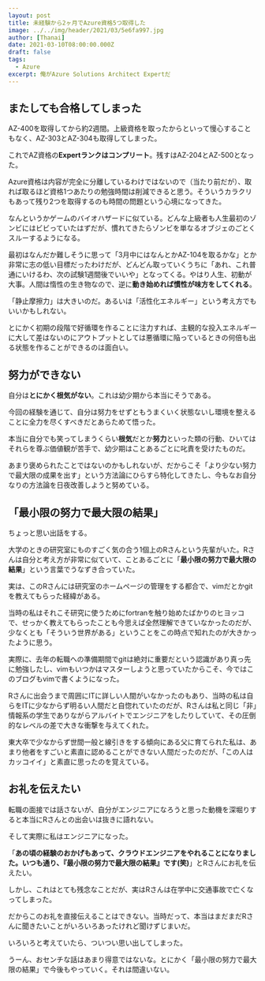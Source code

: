 ```yaml
---
layout: post
title: 未経験から2ヶ月でAzure資格5つ取得した
image: ../../img/header/2021/03/5e6fa997.jpg
author: [Thanai]
date: 2021-03-10T08:00:00.000Z
draft: false
tags:
  - Azure
excerpt: 俺がAzure Solutions Architect Expertだ
---
```


## またしても合格してしまった

AZ-400を取得してから約2週間。上級資格を取ったからといって慢心することもなく、AZ-303とAZ-304も取得してしまった。

これでAZ資格の**Expertランクはコンプリート**。残すはAZ-204とAZ-500となった。

Azure資格は内容が完全に分離しているわけではないので（当たり前だが）、取れば取るほど資格1つあたりの勉強時間は削減できると思う。そういうカラクリもあって残り2つを取得するのも時間の問題という心境になってきた。

なんというかゲームのバイオハザードに似ている。どんな上級者も人生最初のゾンビにはビビっていたはずだが、慣れてきたらゾンビを単なるオブジェのごとくスルーするようになる。

最初はなんだか難しそうに思って「3月中にはなんとかAZ-104を取るかな」とか非常に志の低い目標だったわけだが、どんどん取っていくうちに「あれ、これ普通にいけるわ、次の試験1週間後でいいや」となってくる。やはり人生、初動が大事。人間は惰性の生き物なので、逆に**動き始めれば慣性が味方をしてくれる**。

「静止摩擦力」は大きいのだ。あるいは「活性化エネルギー」という考え方でもいいかもしれない。

とにかく初期の段階で好循環を作ることに注力すれば、主観的な投入エネルギーに大して差はないのにアウトプットとしては悪循環に陥っているときの何倍も出る状態を作ることができるのは面白い。

## 努力ができない

自分は**とにかく根気がない**。これは幼少期から本当にそうである。

今回の経験を通じて、自分は努力をせずともうまくいく状態ないし環境を整えることに全力を尽くすべきだとあらためて悟った。

本当に自分でも笑ってしまうくらい**根気**だとか**努力**といった類の行動、ひいてはそれらを尊ぶ価値観が苦手で、幼少期はことあるごとに叱責を受けたものだ。

あまり褒められたことではないのかもしれないが、だからこそ「より少ない努力で最大限の成果を出す」という方法論にひらすら特化してきたし、今もなお自分なりの方法論を日夜改善しようと努めている。

## 「最小限の努力で最大限の結果」

ちょっと思い出話をする。

大学のときの研究室にものすごく気の合う1個上のRさんという先輩がいた。Rさんは自分と考え方が非常に似ていて、ことあるごとに「**最小限の努力で最大限の結果**」という言葉でうなずき合っていた。

実は、このRさんには研究室のホームページの管理をする都合で、vimだとかgitを教えてもらった経緯がある。

当時の私はそれこそ研究に使うためにfortranを触り始めたばかりのヒヨッコで、せっかく教えてもらったことも今思えば全然理解できていなかったのだが、少なくとも「そういう世界がある」ということをこの時点で知れたのが大きかったように思う。

実際に、去年の転職への準備期間でgitは絶対に重要だという認識があり真っ先に勉強したし、vimもいつかはマスターしようと思っていたからこそ、今ではこのブログもvimで書くようになった。

Rさんに出会うまで周囲にITに詳しい人間がいなかったのもあり、当時の私は自らをITに少なからず明るい人間だと自惚れていたのだが、Rさんは私と同じ「非」情報系の学生でありながらアルバイトでエンジニアをしたりしていて、その圧倒的なレベルの差で大きな衝撃を与えてくれた。

東大卒で少なからず世間一般と線引きをする傾向にある父に育てられた私は、あまり他者をすごいと素直に認めることができない人間だったのだが、「この人はカッコイイ」と素直に思ったのを覚えている。

## お礼を伝えたい

転職の面接では話さないが、自分がエンジニアになろうと思った動機を深堀りすると本当にRさんとの出会いは抜きに語れない。

そして実際に私はエンジニアになった。

「**あの頃の経験のおかげもあって、クラウドエンジニアをやれることになりました。いつも通り、『最小限の努力で最大限の結果』です(笑)**」とRさんにお礼を伝えたい。

しかし、これはとても残念なことだが、実はRさんは在学中に交通事故で亡くなってしまった。

だからこのお礼を直接伝えることはできない。当時だって、本当はまだまだRさんに聞きたいことがいろいろあったけれど聞けずじまいだ。

いろいろと考えていたら、ついつい思い出してしまった。

うーん、おセンチな話はあまり得意ではないな。とにかく「最小限の努力で最大限の結果」で今後もやっていく。それは間違いない。
